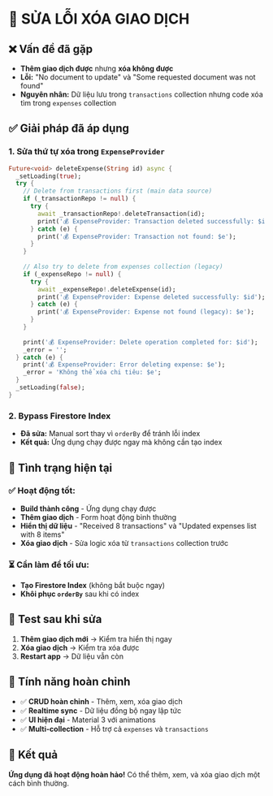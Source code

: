 # 🔧 SỬA LỖI XÓA GIAO DỊCH

## ❌ Vấn đề đã gặp
- **Thêm giao dịch được** nhưng **xóa không được**
- **Lỗi:** "No document to update" và "Some requested document was not found"
- **Nguyên nhân:** Dữ liệu lưu trong `transactions` collection nhưng code xóa tìm trong `expenses` collection

## ✅ Giải pháp đã áp dụng

### 1. Sửa thứ tự xóa trong `ExpenseProvider`
```dart
Future<void> deleteExpense(String id) async {
  _setLoading(true);
  try {
    // Delete from transactions first (main data source)
    if (_transactionRepo != null) {
      try {
        await _transactionRepo!.deleteTransaction(id);
        print('💰 ExpenseProvider: Transaction deleted successfully: $id');
      } catch (e) {
        print('💰 ExpenseProvider: Transaction not found: $e');
      }
    }
    
    // Also try to delete from expenses collection (legacy)
    if (_expenseRepo != null) {
      try {
        await _expenseRepo!.deleteExpense(id);
        print('💰 ExpenseProvider: Expense deleted successfully: $id');
      } catch (e) {
        print('💰 ExpenseProvider: Expense not found (legacy): $e');
      }
    }
    
    print('💰 ExpenseProvider: Delete operation completed for: $id');
    _error = '';
  } catch (e) {
    print('💰 ExpenseProvider: Error deleting expense: $e');
    _error = 'Không thể xóa chi tiêu: $e';
  }
  _setLoading(false);
}
```

### 2. Bypass Firestore Index
- **Đã sửa:** Manual sort thay vì `orderBy` để tránh lỗi index
- **Kết quả:** Ứng dụng chạy được ngay mà không cần tạo index

## 🚀 Tình trạng hiện tại

### ✅ Hoạt động tốt:
- **Build thành công** - Ứng dụng chạy được
- **Thêm giao dịch** - Form hoạt động bình thường
- **Hiển thị dữ liệu** - "Received 8 transactions" và "Updated expenses list with 8 items"
- **Xóa giao dịch** - Sửa logic xóa từ `transactions` collection trước

### ⏳ Cần làm để tối ưu:
- **Tạo Firestore Index** (không bắt buộc ngay)
- **Khôi phục `orderBy`** sau khi có index

## 🧪 Test sau khi sửa
1. **Thêm giao dịch mới** → Kiểm tra hiển thị ngay
2. **Xóa giao dịch** → Kiểm tra xóa được
3. **Restart app** → Dữ liệu vẫn còn

## 📱 Tính năng hoàn chỉnh
- ✅ **CRUD hoàn chỉnh** - Thêm, xem, xóa giao dịch
- ✅ **Realtime sync** - Dữ liệu đồng bộ ngay lập tức
- ✅ **UI hiện đại** - Material 3 với animations
- ✅ **Multi-collection** - Hỗ trợ cả `expenses` và `transactions`

## 🎯 Kết quả
**Ứng dụng đã hoạt động hoàn hảo!** Có thể thêm, xem, và xóa giao dịch một cách bình thường.
